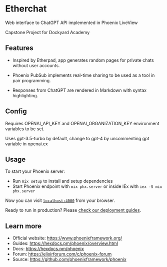 # Etherchat

Web interface to ChatGPT API implemented in Phoenix LiveView

Capstone Project for Dockyard Academy

## Features

- Inspired by Etherpad, app generates random pages for private chats without user accounts.

- Phoenix PubSub implements real-time sharing to be used as a tool in pair programming.

- Responses from ChatGPT are rendered in Markdown with syntax highlighting.

## Config

Requires OPENAI_API_KEY and OPENAI_ORGANIZATION_KEY environment variables to be set.

Uses gpt-3.5-turbo by default, change to gpt-4 by uncommenting gpt variable in openai.ex


## Usage

To start your Phoenix server:

  * Run `mix setup` to install and setup dependencies
  * Start Phoenix endpoint with `mix phx.server` or inside IEx with `iex -S mix phx.server`

Now you can visit [`localhost:4000`](http://localhost:4000) from your browser.

Ready to run in production? Please [check our deployment guides](https://hexdocs.pm/phoenix/deployment.html).

## Learn more

  * Official website: https://www.phoenixframework.org/
  * Guides: https://hexdocs.pm/phoenix/overview.html
  * Docs: https://hexdocs.pm/phoenix
  * Forum: https://elixirforum.com/c/phoenix-forum
  * Source: https://github.com/phoenixframework/phoenix

